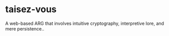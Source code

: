 # taisez-vous
A web-based ARG that involves intuitive cryptography, interpretive lore, and mere persistence..

